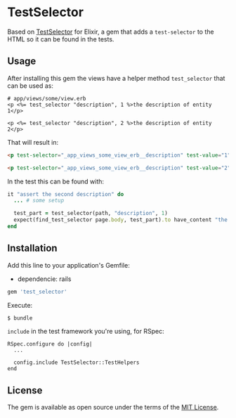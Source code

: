 # TestSelector
Based on [TestSelector](https://github.com/DefactoSoftware/test_selector) for
Elixir, a gem that adds a `test-selector` to the HTML so it can be found in the
tests.

## Usage
After installing this gem the views have a helper method `test_selector` that
can be used as:

```erb
# app/views/some/view.erb
<p <%= test_selector "description", 1 %>the description of entity 1</p>

<p <%= test_selector "description", 2 %>the description of entity 2</p>
```

That will result in:

```HTML
<p test-selector="_app_views_some_view_erb__description" test-value="1">the description of entity 1</p>

<p test-selector="_app_views_some_view_erb__description" test-value="2">the description of entity 2</p>
```

In the test this can be found with:

```rb
it "assert the second description" do
  ... # some setup

  test_part = test_selector(path, "description", 1)
  expect(find_test_selector page.body, test_part).to have_content "the description of entity 2"
end
```


## Installation
Add this line to your application's Gemfile:

- dependencie: rails

```ruby
gem 'test_selector'
```

Execute:
```bash
$ bundle
```

`include` in the test framework you're using, for RSpec:
```erb
RSpec.configure do |config|
  ...

  config.include TestSelector::TestHelpers
end
```


## License
The gem is available as open source under the terms of the [MIT License](https://opensource.org/licenses/MIT).
